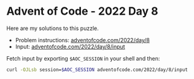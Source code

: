 # Advent of Code - 2022 Day 8
Here are my solutions to this puzzle.

* Problem instructions: [adventofcode.com/2022/day/8](https://adventofcode.com/2022/day/8)
* Input: [adventofcode.com/2022/day/8/input](https://adventofcode.com/2022/day/8/input)

Fetch input by exporting `$AOC_SESSION` in your shell and then:
```bash
curl -OJLsb session=$AOC_SESSION adventofcode.com/2022/day/8/input
```
